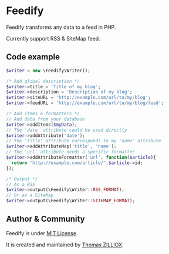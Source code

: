 Feedify
======

Feedify transforms any data to a feed in PHP.

Currently support RSS & SiteMap feed.



Code example
-----------------

```php
$writer = new \Feedify\Writer();

/* Add global description */
$writer->title = 'Title of my blog';
$writer->description = 'Description of my blog';
$writer->siteURL = 'http://example.com/url/to/my/blog';
$writer->feedURL = 'http://example.com/url/to/my/blog/feed';

/* Add items & formatters */
// Add data from your database
$writer->addItems($myData);
// The 'date' attribute could be used directly
$writer->addAttribute('date');
// The 'title' attribute corresponds to my 'name' attribute
$writer->addAttributeMap('title', 'name');
// The 'url' attribute needs a specific formatter
$writer->addAttributeFormatter('url', function($article){
  return 'http://example.com/article/'.$article->id;
});

/* Output */
// As a RSS
$writer->output(\Feedify\Writer::RSS_FORMAT);
// Or as a SiteMap
$writer->output(\Feedify\Writer::SITEMAP_FORMAT);
```



Author & Community
--------

Feedify is under [MIT License](http://opensource.org/licenses/MIT).

It is created and maintained by [Thomas ZILLIOX](http://tzi.fr).